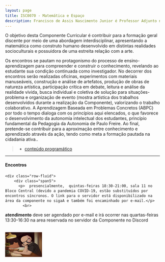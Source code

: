 ```yaml
---
layout: page
title: ISC0070 - Matemática e Espaço
description: Francisco de Assis Nascimento Junior é Professor Adjunto no Campus Sosígenes Costa da Universidade Federal do Sul da Bahia, em Porto Seguro (BA); onde atua na formação de professores e pesquisa as relações entre identidade de gênero/relações étnico-raciais no Ensino de Ciências através das Histórias em Quadrinhos de Super-Heróis
---
```




O objetivo desta Componente Curricular é contribuir para a formação geral discente por meio de uma abordagem interdisciplinar, apresentando a matemática como construto humano desenvolvido em distintas realidades socioculturais e possuidora de uma estreita relação com a arte.

Os encontros se pautam no protagonismo do processo de ensino-aprendizagem para compreender e construir o conhecimento,  revelando ao estudante sua condição continuada como investigador. No decorrer dos encontros serão realizadas oficinas, experimentos com materiais manuseáveis, construção e análise de artefatos, produção de obras de natureza artística, participação crítica em debate, leitura e análise da realidade vivida, busca individual e coletiva de solução para situações-problema e organização de evento (mostra artística dos trabalhos desenvolvidos durante a realização da Componente), valorizando o trabalho colaborativo.
A Aprendizagem Baseada em Problemas Concretos (ABPC) por todo o tempo dialoga com os princípios aqui elencados, o que favorece o desenvolvimento da autonomia intelectual dos estudantes, princípio fundamental da Pedagogia da Autonomia de Paulo Freire.
Ao final, pretende-se contribuir para a aproximação entre conhecimento e aprendizado através da ação,  tendo como meta a formação pautada na cidadania ativa..


>- [conteúdo programático](https://itxesco.github.io/aulas/ISC0070/agenda.html)

---

<div class="container">
<h4><a name="contact"></a>Encontros</h4>

    <div class="row-fluid">
        <div class="span5">
          <p>  presencialmente,  quintas-feiras 18:30-21:00, sala 11 no Bloco Central (devido a pandemia COVID-19, estão substituídos por encontros síncronos. O link para o servidor está disponibilizado na área da componente no sigaA e também foi encaminhado por e-mail.</p>
            <br>
<p> <b>atendimento</b>
deve ser agendado por e-mail e irá ocorrer nas quartas-feiras 13:30-16:30 na area reservada no servidor da Componente no Discord</p>
<br/>


</div>
            <div class="span2">
                     <a href="https://youtu.be/5qap5aO4i9A" target="_blank">
                       <img src="/assets/figuras/perfil_lo_fi.jpeg" alt="estudar ouvindo lofi hip hop é relaxante e auxilia sua concentração." width=120 height=80 title="Prof. Dr. Francisco Nascimento" alt="Francisco de Assis Nascimento Junior">
                     </a>
                   </div>
          </div>
</div>
